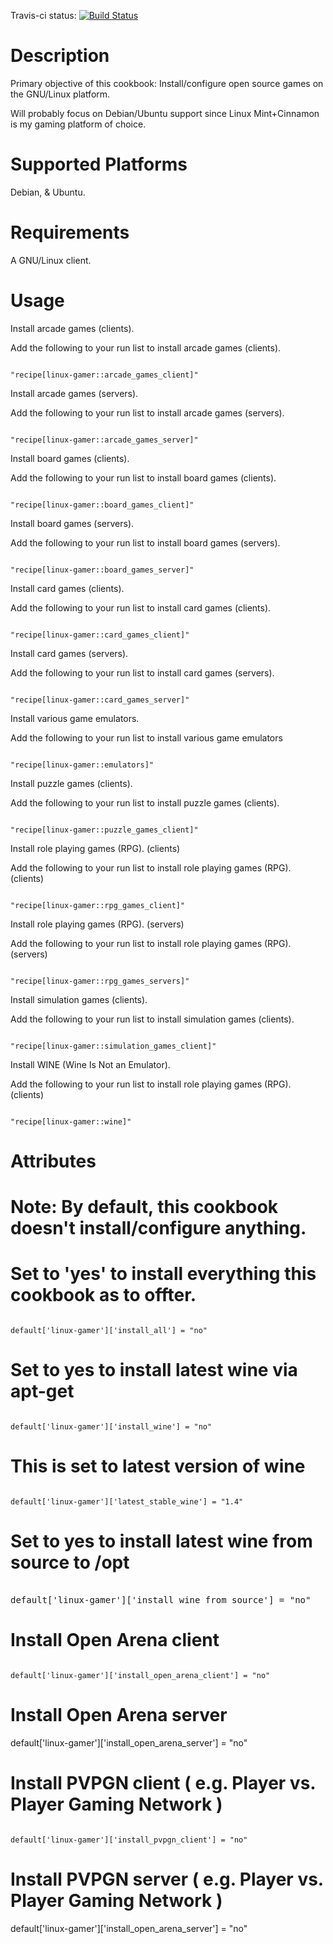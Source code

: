 Travis-ci status: [![Build Status](https://secure.travis-ci.org/jackl0phty/opschef-cookbook-linux-gamer.png?branch=master)](http://travis-ci.org/jackl0phty/opschef-cookbook-linux-gamer)


Description
===========

Primary objective of this cookbook: Install/configure open source games on the GNU/Linux platform.

Will probably focus on Debian/Ubuntu support since Linux Mint+Cinnamon is my gaming platform of choice.

Supported Platforms
===================

Debian, & Ubuntu.

Requirements
============

A GNU/Linux client.

Usage
=====

Install arcade games (clients).

Add the following to your run list to install arcade games (clients).
<pre><code>
"recipe[linux-gamer::arcade_games_client]"
</pre></code>

Install arcade games (servers).

Add the following to your run list to install arcade games (servers).
<pre><code>
"recipe[linux-gamer::arcade_games_server]"
</pre></code>

Install board games (clients).

Add the following to your run list to install board games (clients).
<pre><code>
"recipe[linux-gamer::board_games_client]"
</pre></code>

Install board games (servers).

Add the following to your run list to install board games (servers).
<pre><code>
"recipe[linux-gamer::board_games_server]"
</pre></code>

Install card games (clients).

Add the following to your run list to install card games (clients).
<pre><code>
"recipe[linux-gamer::card_games_client]"
</pre></code>

Install card games (servers).

Add the following to your run list to install card games (servers).
<pre><code>
"recipe[linux-gamer::card_games_server]"
</pre></code>

Install various game emulators.

Add the following to your run list to install various game emulators
<pre><code>
"recipe[linux-gamer::emulators]"
</pre></code>

Install puzzle games (clients).

Add the following to your run list to install puzzle games (clients).
<pre><code>
"recipe[linux-gamer::puzzle_games_client]"
</pre></code>

Install role playing games (RPG). (clients)

Add the following to your run list to install role playing games (RPG). (clients)
<pre><code>
"recipe[linux-gamer::rpg_games_client]"
</pre></code>

Install role playing games (RPG). (servers)

Add the following to your run list to install role playing games (RPG). (servers)
<pre><code>
"recipe[linux-gamer::rpg_games_servers]"
</pre></code>

Install simulation games (clients).

Add the following to your run list to install simulation games (clients).
<pre><code>
"recipe[linux-gamer::simulation_games_client]"
</pre></code>

Install WINE (Wine Is Not an Emulator).

Add the following to your run list to install role playing games (RPG). (clients)
<pre><code>
"recipe[linux-gamer::wine]"
</pre></code>

Attributes
==========

# Note: By default, this cookbook doesn't install/configure anything. 
# Set to 'yes' to install everything this cookbook as to offter.
<pre><code>
default['linux-gamer']['install_all'] = "no"
</pre></code>

# Set to yes to install latest wine via apt-get
<pre><code>
default['linux-gamer']['install_wine'] = "no"
</pre></code>

# This is set to latest version of wine
<pre><code>
default['linux-gamer']['latest_stable_wine'] = "1.4"
</pre></code>

# Set to yes to install latest wine from source to /opt
<pre></code>
default['linux-gamer']['install_wine_from_source'] = "no"
</pre></code>

# Install Open Arena client
<pre><code>
default['linux-gamer']['install_open_arena_client'] = "no"
</pre></code>

# Install Open Arena server
</pre></code>
default['linux-gamer']['install_open_arena_server'] = "no"
</pre></code>

# Install PVPGN client ( e.g. Player vs. Player Gaming Network )
<pre><code>
default['linux-gamer']['install_pvpgn_client'] = "no"
</pre></code>

# Install PVPGN server ( e.g. Player vs. Player Gaming Network )
default['linux-gamer']['install_open_arena_server'] = "no"
